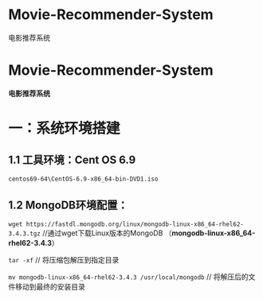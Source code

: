 # Movie-Recommender-System
电影推荐系统
#  Movie-Recommender-System

 **电影推荐系统**


# 一：系统环境搭建

## 1.1 工具环境：Cent OS 6.9 
   `centos69-64\CentOS-6.9-x86_64-bin-DVD1.iso`

## 1.2 MongoDB环境配置：
`wget https://fastdl.mongodb.org/linux/mongodb-linux-x86_64-rhel62-3.4.3.tgz`
//通过wget下载Linux版本的MongoDB （**mongodb-linux-x86_64-rhel62-3.4.3**）

`tar -xf` // 将压缩包解压到指定目录

`mv mongodb-linux-x86_64-rhel62-3.4.3 /usr/local/mongodb`
 // 将解压后的文件移动到最终的安装目录
